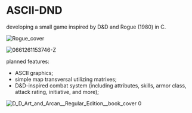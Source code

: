 # ASCII-DND

developing a small game inspired by D&D and Rogue (1980) in C.

![Rogue_cover](https://github.com/matheuslazzarotto/ASCII-DND/assets/99198452/544bab07-2644-46c2-9d36-4009453ab41a)

![0661261153746-Z](https://github.com/matheuslazzarotto/ASCII-DND/assets/99198452/9e6ec60b-18c1-4c5c-b16b-440dbbd5c82d)


planned features:

- ASCII graphics;
- simple map transversal utilizing matrixes;
- D&D-inspired combat system (including attributes, skills, armor class, attack rating, initiative, and more);


![D_D_Art_and_Arcan__Regular_Edition__book_cover 0](https://github.com/matheuslazzarotto/ASCII-DND/assets/99198452/fba4868b-5915-4182-9bdd-cf17c990d049)
